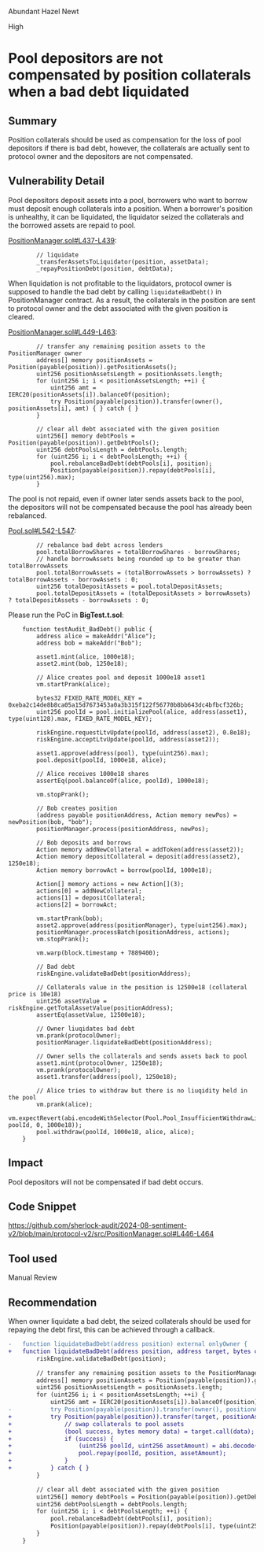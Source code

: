 Abundant Hazel Newt

High

# Pool depositors are not compensated by position collaterals when a bad debt liquidated

## Summary
Position collaterals should be used as compensation for the loss of pool depositors if there is bad debt, however, the collaterals are actually sent to protocol owner and the depositors are not compensated.

## Vulnerability Detail
Pool depositors deposit assets into a pool, borrowers who want to borrow must deposit enough collaterals into a position. When a borrower's position is unhealthy, it can be liquidated, the liquidator seized the collaterals and the borrowed assets are repaid to pool.

[PositionManager.sol#L437-L439](https://github.com/sherlock-audit/2024-08-sentiment-v2/blob/main/protocol-v2/src/PositionManager.sol#L437-L439):
```solidity
        // liquidate
        _transferAssetsToLiquidator(position, assetData);
        _repayPositionDebt(position, debtData);
```
When liquidation is not profitable to the liquidators, protocol owner is supposed to handle the bad debt by calling `liquidateBadDebt()` in PositionManager contract. As a result, the collaterals in the position are sent to protocol owner and the debt associated with the given position is cleared.

[PositionManager.sol#L449-L463](https://github.com/sherlock-audit/2024-08-sentiment-v2/blob/main/protocol-v2/src/PositionManager.sol#L449-L463):
```solidity
        // transfer any remaining position assets to the PositionManager owner
        address[] memory positionAssets = Position(payable(position)).getPositionAssets();
        uint256 positionAssetsLength = positionAssets.length;
        for (uint256 i; i < positionAssetsLength; ++i) {
            uint256 amt = IERC20(positionAssets[i]).balanceOf(position);
            try Position(payable(position)).transfer(owner(), positionAssets[i], amt) { } catch { }
        }

        // clear all debt associated with the given position
        uint256[] memory debtPools = Position(payable(position)).getDebtPools();
        uint256 debtPoolsLength = debtPools.length;
        for (uint256 i; i < debtPoolsLength; ++i) {
            pool.rebalanceBadDebt(debtPools[i], position);
            Position(payable(position)).repay(debtPools[i], type(uint256).max);
        }
```
The pool is not repaid, even if owner later sends assets back to the pool, the depositors will not be compensated because the pool has already been rebalanced.

[Pool.sol#L542-L547](https://github.com/sherlock-audit/2024-08-sentiment-v2/blob/main/protocol-v2/src/Pool.sol#L542-L547):
```solidity
        // rebalance bad debt across lenders
        pool.totalBorrowShares = totalBorrowShares - borrowShares;
        // handle borrowAssets being rounded up to be greater than totalBorrowAssets
        pool.totalBorrowAssets = (totalBorrowAssets > borrowAssets) ? totalBorrowAssets - borrowAssets : 0;
        uint256 totalDepositAssets = pool.totalDepositAssets;
        pool.totalDepositAssets = (totalDepositAssets > borrowAssets) ? totalDepositAssets - borrowAssets : 0;
```

Please run the PoC in **BigTest.t.sol**:
```solidity
    function testAudit_BadDebt() public {
        address alice = makeAddr("Alice");
        address bob = makeAddr("Bob");

        asset1.mint(alice, 1000e18);
        asset2.mint(bob, 1250e18);

        // Alice creates pool and deposit 1000e18 asset1
        vm.startPrank(alice);

        bytes32 FIXED_RATE_MODEL_KEY = 0xeba2c14de8b8ca05a15d7673453a0a3b315f122f56770b8bb643dc4bfbcf326b;
        uint256 poolId = pool.initializePool(alice, address(asset1), type(uint128).max, FIXED_RATE_MODEL_KEY);

        riskEngine.requestLtvUpdate(poolId, address(asset2), 0.8e18);
        riskEngine.acceptLtvUpdate(poolId, address(asset2));

        asset1.approve(address(pool), type(uint256).max);
        pool.deposit(poolId, 1000e18, alice);

        // Alice receives 1000e18 shares
        assertEq(pool.balanceOf(alice, poolId), 1000e18);

        vm.stopPrank();

        // Bob creates position
        (address payable positionAddress, Action memory newPos) = newPosition(bob, "bob");
        positionManager.process(positionAddress, newPos);

        // Bob deposits and borrows
        Action memory addNewCollateral = addToken(address(asset2));
        Action memory depositCollateral = deposit(address(asset2), 1250e18);
        Action memory borrowAct = borrow(poolId, 1000e18);

        Action[] memory actions = new Action[](3);
        actions[0] = addNewCollateral;
        actions[1] = depositCollateral;
        actions[2] = borrowAct;
    
        vm.startPrank(bob);
        asset2.approve(address(positionManager), type(uint256).max);
        positionManager.processBatch(positionAddress, actions);
        vm.stopPrank();

        vm.warp(block.timestamp + 7889400);

        // Bad debt
        riskEngine.validateBadDebt(positionAddress);

        // Collaterals value in the position is 12500e18 (collateral price is 10e18)
        uint256 assetValue = riskEngine.getTotalAssetValue(positionAddress);
        assertEq(assetValue, 12500e18);

        // Owner liuqidates bad debt
        vm.prank(protocolOwner);
        positionManager.liquidateBadDebt(positionAddress);

        // Owner sells the collaterals and sends assets back to pool
        asset1.mint(protocolOwner, 1250e18);
        vm.prank(protocolOwner);
        asset1.transfer(address(pool), 1250e18);

        // Alice tries to withdraw but there is no liuqidity held in the pool 
        vm.prank(alice);
        vm.expectRevert(abi.encodeWithSelector(Pool.Pool_InsufficientWithdrawLiquidity.selector, poolId, 0, 1000e18));
        pool.withdraw(poolId, 1000e18, alice, alice);
    }
```

## Impact
Pool depositors will not be compensated if bad debt occurs.

## Code Snippet
https://github.com/sherlock-audit/2024-08-sentiment-v2/blob/main/protocol-v2/src/PositionManager.sol#L446-L464

## Tool used
Manual Review

## Recommendation
When owner liquidate a bad debt, the seized collaterals should be used for repaying the debt first, this can be achieved through a callback.
```diff
-   function liquidateBadDebt(address position) external onlyOwner {
+   function liquidateBadDebt(address position, address target, bytes calldata data) external onlyOwner {
        riskEngine.validateBadDebt(position);

        // transfer any remaining position assets to the PositionManager owner
        address[] memory positionAssets = Position(payable(position)).getPositionAssets();
        uint256 positionAssetsLength = positionAssets.length;
        for (uint256 i; i < positionAssetsLength; ++i) {
            uint256 amt = IERC20(positionAssets[i]).balanceOf(position);
-           try Position(payable(position)).transfer(owner(), positionAssets[i], amt) { } catch { }
+           try Position(payable(position)).transfer(target, positionAssets[i], amt) { 
+               // swap collaterals to pool assets
+               (bool success, bytes memory data) = target.call(data);
+               if (success) {
+                   (uint256 poolId, uint256 assetAmount) = abi.decode(data, (uint256, uint256));
+                   pool.repay(poolId, position, assetAmount);
+               }
+           } catch { }
        }

        // clear all debt associated with the given position
        uint256[] memory debtPools = Position(payable(position)).getDebtPools();
        uint256 debtPoolsLength = debtPools.length;
        for (uint256 i; i < debtPoolsLength; ++i) {
            pool.rebalanceBadDebt(debtPools[i], position);
            Position(payable(position)).repay(debtPools[i], type(uint256).max);
        }
    }
```